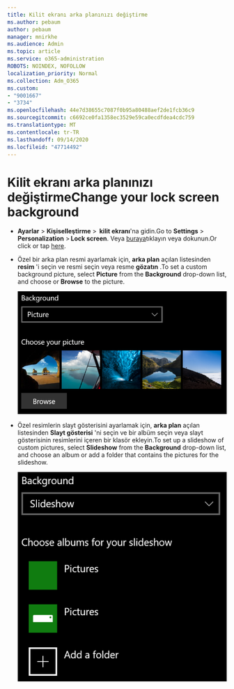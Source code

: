 ```yaml
---
title: Kilit ekranı arka planınızı değiştirme
ms.author: pebaum
author: pebaum
manager: mnirkhe
ms.audience: Admin
ms.topic: article
ms.service: o365-administration
ROBOTS: NOINDEX, NOFOLLOW
localization_priority: Normal
ms.collection: Adm_O365
ms.custom:
- "9001667"
- "3734"
ms.openlocfilehash: 44e7d38655c7087f0b95a80488aef2de1fcb36c9
ms.sourcegitcommit: c6692ce0fa1358ec3529e59ca0ecdfdea4cdc759
ms.translationtype: MT
ms.contentlocale: tr-TR
ms.lasthandoff: 09/14/2020
ms.locfileid: "47714492"
---
```

# <a name="change-your-lock-screen-background"></a><span data-ttu-id="f5e88-102">Kilit ekranı arka planınızı değiştirme</span><span class="sxs-lookup"><span data-stu-id="f5e88-102">Change your lock screen background</span></span>

- <span data-ttu-id="f5e88-103">**Ayarlar**  >  **Kişiselleştirme**  >  **kilit ekranı**'na gidin.</span><span class="sxs-lookup"><span data-stu-id="f5e88-103">Go to **Settings** > **Personalization** > **Lock screen**.</span></span> <span data-ttu-id="f5e88-104">Veya [buraya](ms-settings:lockscreen?activationSource=GetHelp)tıklayın veya dokunun.</span><span class="sxs-lookup"><span data-stu-id="f5e88-104">Or click or tap [here](ms-settings:lockscreen?activationSource=GetHelp).</span></span>

- <span data-ttu-id="f5e88-105">Özel bir arka plan resmi ayarlamak için, **arka plan** açılan listesinden **resim** 'i seçin ve resmi seçin veya resme **gözatın** .</span><span class="sxs-lookup"><span data-stu-id="f5e88-105">To set a custom background picture, select **Picture** from the **Background** drop-down list, and choose or **Browse** to the picture.</span></span>

  ![Özel bir arka plan resmi ayarlayın.](media/set-custom-background-pic.png)

- <span data-ttu-id="f5e88-107">Özel resimlerin slayt gösterisini ayarlamak için, **arka plan** açılan listesinden **Slayt gösterisi** 'ni seçin ve bir albüm seçin veya slayt gösterisinin resimlerini içeren bir klasör ekleyin.</span><span class="sxs-lookup"><span data-stu-id="f5e88-107">To set up a slideshow of custom pictures, select **Slideshow** from the **Background** drop-down list, and choose an album or add a folder that contains the pictures for the slideshow.</span></span>

  ![Özel resimlerin slayt gösterisini ayarlayın.](media/set-up-slideshow-background.png)
